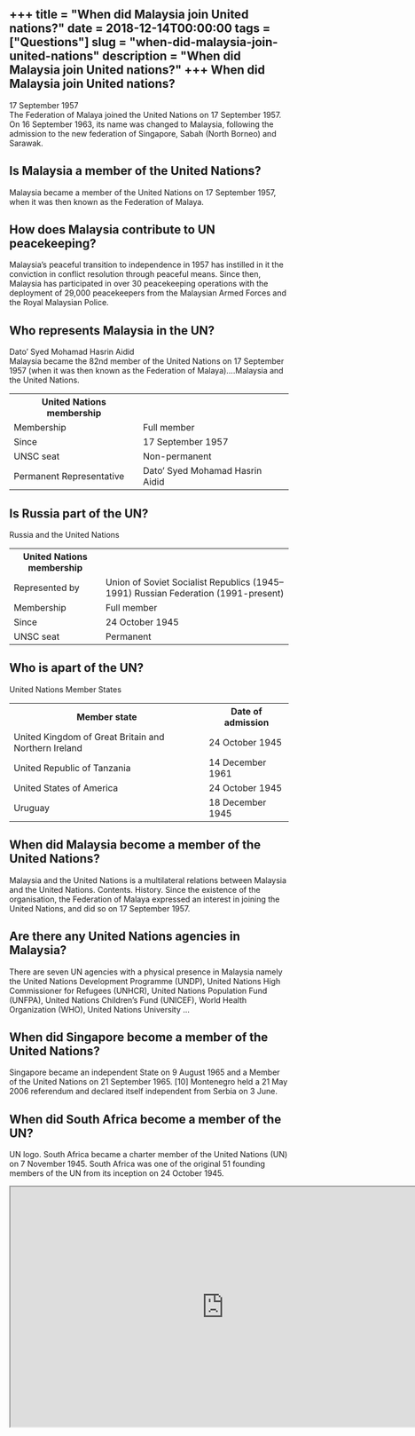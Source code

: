 +++
title = "When did Malaysia join United nations?"
date = 2018-12-14T00:00:00
tags = ["Questions"]
slug = "when-did-malaysia-join-united-nations"
description = "When did Malaysia join United nations?"
+++
When did Malaysia join United nations?
--------------------------------------

17 September 1957  
The Federation of Malaya joined the United Nations on 17 September 1957. On 16 September 1963, its name was changed to Malaysia, following the admission to the new federation of Singapore, Sabah (North Borneo) and Sarawak.

Is Malaysia a member of the United Nations?
-------------------------------------------

Malaysia became a member of the United Nations on 17 September 1957, when it was then known as the Federation of Malaya.

How does Malaysia contribute to UN peacekeeping?
------------------------------------------------

Malaysia’s peaceful transition to independence in 1957 has instilled in it the conviction in conflict resolution through peaceful means. Since then, Malaysia has participated in over 30 peacekeeping operations with the deployment of 29,000 peacekeepers from the Malaysian Armed Forces and the Royal Malaysian Police.

Who represents Malaysia in the UN?
----------------------------------

Dato’ Syed Mohamad Hasrin Aidid  
Malaysia became the 82nd member of the United Nations on 17 September 1957 (when it was then known as the Federation of Malaya)….Malaysia and the United Nations.

<table><tr><th>United Nations membership</th></tr><tr><td>Membership</td><td>Full member</td></tr><tr><td>Since</td><td>17 September 1957</td></tr><tr><td>UNSC seat</td><td>Non-permanent</td></tr><tr><td>Permanent Representative</td><td>Dato’ Syed Mohamad Hasrin Aidid</td></tr></table>

Is Russia part of the UN?
-------------------------

Russia and the United Nations

<table><tr><th>United Nations membership</th></tr><tr><td>Represented by</td><td>Union of Soviet Socialist Republics (1945–1991) Russian Federation (1991-present)</td></tr><tr><td>Membership</td><td>Full member</td></tr><tr><td>Since</td><td>24 October 1945</td></tr><tr><td>UNSC seat</td><td>Permanent</td></tr></table>

Who is apart of the UN?
-----------------------

United Nations Member States

<table><tr><th>Member state</th><th>Date of admission</th></tr><tr><td>United Kingdom of Great Britain and Northern Ireland</td><td>24 October 1945</td></tr><tr><td>United Republic of Tanzania</td><td>14 December 1961</td></tr><tr><td>United States of America</td><td>24 October 1945</td></tr><tr><td>Uruguay</td><td>18 December 1945</td></tr></table>

When did Malaysia become a member of the United Nations?
--------------------------------------------------------

Malaysia and the United Nations is a multilateral relations between Malaysia and the United Nations. Contents. History. Since the existence of the organisation, the Federation of Malaya expressed an interest in joining the United Nations, and did so on 17 September 1957.

Are there any United Nations agencies in Malaysia?
--------------------------------------------------

 There are seven UN agencies with a physical presence in Malaysia namely the United Nations Development Programme (UNDP), United Nations High Commissioner for Refugees (UNHCR), United Nations Population Fund (UNFPA), United Nations Children’s Fund (UNICEF), World Health Organization (WHO), United Nations University …

When did Singapore become a member of the United Nations?
---------------------------------------------------------

Singapore became an independent State on 9 August 1965 and a Member of the United Nations on 21 September 1965. \[10\] Montenegro held a 21 May 2006 referendum and declared itself independent from Serbia on 3 June.

When did South Africa become a member of the UN?
------------------------------------------------

UN logo. South Africa became a charter member of the United Nations (UN) on 7 November 1945. South Africa was one of the original 51 founding members of the UN from its inception on 24 October 1945.

<iframe allow="accelerometer; autoplay; clipboard-write; encrypted-media; gyroscope; picture-in-picture" allowfullscreen="" class="__youtube_prefs__  epyt-is-override  no-lazyload" data-no-lazy="1" data-origheight="433" data-origwidth="770" data-skipgform_ajax_framebjll="" height="433" id="_ytid_38940" loading="lazy" src="https://www.youtube.com/embed/sSI0WSCVHnU?enablejsapi=1&autoplay=0&cc_load_policy=0&cc_lang_pref=&iv_load_policy=1&loop=0&modestbranding=0&rel=1&fs=1&playsinline=0&autohide=2&theme=dark&color=red&controls=1&" title="YouTube player" width="770"></iframe>